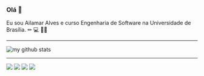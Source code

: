 ### Olá 👋

Eu sou Ailamar Alves e curso Engenharia de Software na Universidade de Brasília. ✏ 💻 🤜🤛

---

![my github stats](https://github-readme-stats.vercel.app/api?username=ailamaralves&show_icons=true&theme=radical)

---

[<img src="https://img.shields.io/badge/linkedin-%230077B5.svg?&style=for-the-badge&logo=linkedin&logoColor=white" />](https://www.linkedin.com/in/ailamaralves/)
[<img src="https://img.shields.io/badge/gmail-D14836?&style=for-the-badge&logo=gmail&logoColor=white" />](https://img.shields.io/badge/gmail-D14836?&style=for-the-badge&logo=gmail&logoColor=white)
[<img src = "https://img.shields.io/badge/instagram-%23E4405F.svg?&style=for-the-badge&logo=instagram&logoColor=white">](https://www.instagram.com/ailamaralves/) [<img src = "https://img.shields.io/badge/facebook-%231877F2.svg?&style=for-the-badge&logo=facebook&logoColor=white">](https://www.facebook.com/ailamaralves)
